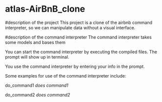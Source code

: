 # atlas-AirBnB_clone

#description of the project
This project is a clone of the airbnb command interpreter, so we can manipulate data without a visual interface.

#description of the command interpreter
The command interpreter takes some models and bases them


You can start the command interpreter by executing the compiled files. The prompt will show up in terminal.


You use the command interpreter by entering your info in the prompt.


Some examples for use of the command interpreter include:

do_command1
*does command1*

do_command2
*does command2*
